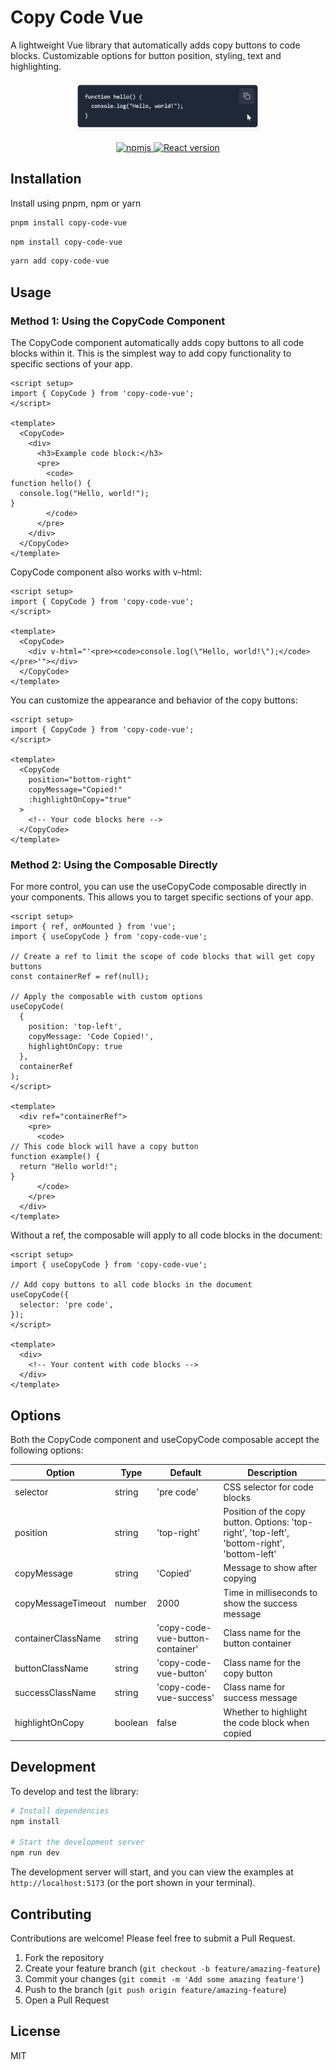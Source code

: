 # Copy Code Vue

A lightweight Vue library that automatically adds copy buttons to code blocks. Customizable options for button position, styling, text and highlighting.

<p align="center">
  <img src="https://github.com/rarar89/copy-code-vue/blob/main/public/copy-code-block.gif?raw=true" alt="Copy Code Demo" style="max-width:300px" />
</p>

<p align="center">
  <a href="https://www.npmjs.com/package/copy-code-vue">
    <img src="https://img.shields.io/npm/v/copy-code-vue.svg" alt="npmjs" />
  </a>
  <a href="https://github.com/rarar89/copy-code-react">
    <img src="https://img.shields.io/badge/React-library-blue" alt="React version" />
  </a>
</p>

## Installation

Install using pnpm, npm or yarn

```bash
pnpm install copy-code-vue
```

```bash
npm install copy-code-vue
```

```bash
yarn add copy-code-vue
```

## Usage

### Method 1: Using the CopyCode Component

The CopyCode component automatically adds copy buttons to all code blocks within it. This is the simplest way to add copy functionality to specific sections of your app.

```vue
<script setup>
import { CopyCode } from 'copy-code-vue';
</script>

<template>
  <CopyCode>
    <div>
      <h3>Example code block:</h3>
      <pre>
        <code>
function hello() {
  console.log("Hello, world!");
}
        </code>
      </pre>
    </div>
  </CopyCode>
</template>
```

CopyCode component also works with v-html:

```vue
<script setup>
import { CopyCode } from 'copy-code-vue';
</script>

<template>
  <CopyCode>
    <div v-html="'<pre><code>console.log(\"Hello, world!\");</code></pre>'"></div>
  </CopyCode>
</template>
```

You can customize the appearance and behavior of the copy buttons:

```vue
<script setup>
import { CopyCode } from 'copy-code-vue';
</script>

<template>
  <CopyCode 
    position="bottom-right" 
    copyMessage="Copied!" 
    :highlightOnCopy="true"
  >
    <!-- Your code blocks here -->
  </CopyCode>
</template>
```

### Method 2: Using the Composable Directly

For more control, you can use the useCopyCode composable directly in your components. This allows you to target specific sections of your app.

```vue
<script setup>
import { ref, onMounted } from 'vue';
import { useCopyCode } from 'copy-code-vue';

// Create a ref to limit the scope of code blocks that will get copy buttons
const containerRef = ref(null);

// Apply the composable with custom options
useCopyCode(
  { 
    position: 'top-left',
    copyMessage: 'Code Copied!',
    highlightOnCopy: true 
  }, 
  containerRef
);
</script>

<template>
  <div ref="containerRef">
    <pre>
      <code>
// This code block will have a copy button
function example() {
  return "Hello world!";
}
      </code>
    </pre>
  </div>
</template>
```

Without a ref, the composable will apply to all code blocks in the document:

```vue
<script setup>
import { useCopyCode } from 'copy-code-vue';

// Add copy buttons to all code blocks in the document
useCopyCode({ 
  selector: 'pre code',
});
</script>

<template>
  <div>
    <!-- Your content with code blocks -->
  </div>
</template>
```

## Options

Both the CopyCode component and useCopyCode composable accept the following options:

| Option | Type | Default | Description |
|--------|------|---------|-------------|
| selector | string | 'pre code' | CSS selector for code blocks |
| position | string | 'top-right' | Position of the copy button. Options: 'top-right', 'top-left', 'bottom-right', 'bottom-left' |
| copyMessage | string | 'Copied' | Message to show after copying |
| copyMessageTimeout | number | 2000 | Time in milliseconds to show the success message |
| containerClassName | string | 'copy-code-vue-button-container' | Class name for the button container |
| buttonClassName | string | 'copy-code-vue-button' | Class name for the copy button |
| successClassName | string | 'copy-code-vue-success' | Class name for success message |
| highlightOnCopy | boolean | false | Whether to highlight the code block when copied |

## Development

To develop and test the library:

```bash
# Install dependencies
npm install

# Start the development server
npm run dev
```

The development server will start, and you can view the examples at `http://localhost:5173` (or the port shown in your terminal).

## Contributing

Contributions are welcome! Please feel free to submit a Pull Request.

1. Fork the repository
2. Create your feature branch (`git checkout -b feature/amazing-feature`)
3. Commit your changes (`git commit -m 'Add some amazing feature'`)
4. Push to the branch (`git push origin feature/amazing-feature`)
5. Open a Pull Request

## License

MIT

